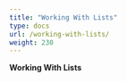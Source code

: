 ```yaml
---
title: "Working With Lists"
type: docs
url: /working-with-lists/
weight: 230
---
```


**Working With Lists**
